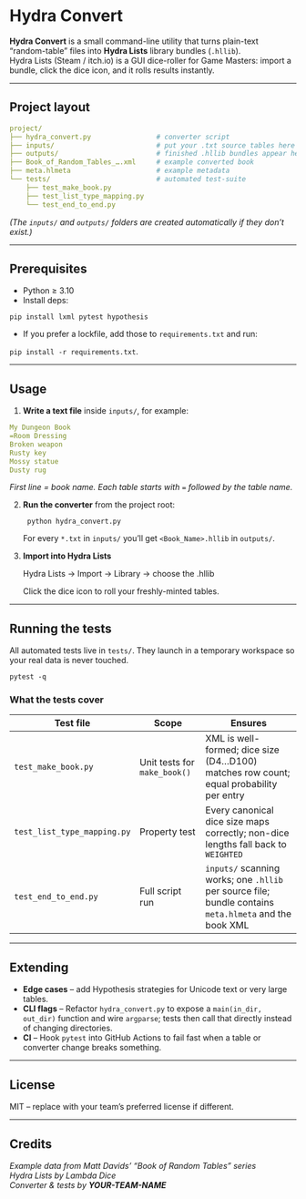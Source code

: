 # Hydra Convert

**Hydra Convert** is a small command-line utility that turns plain-text “random-table” files into **Hydra Lists** library bundles (`.hllib`).  
Hydra Lists (Steam / itch.io) is a GUI dice-roller for Game Masters: import a bundle, click the dice icon, and it rolls results instantly.

---

## Project layout
```yaml
project/
├── hydra_convert.py                # converter script
├── inputs/                         # put your .txt source tables here
├── outputs/                        # finished .hllib bundles appear here
├── Book_of_Random_Tables_….xml     # example converted book
├── meta.hlmeta                     # example metadata
└── tests/                          # automated test-suite
    ├── test_make_book.py
    ├── test_list_type_mapping.py
    └── test_end_to_end.py
```

*(The `inputs/` and `outputs/` folders are created automatically if they don’t exist.)*

---

## Prerequisites

* Python ≥ 3.10  
* Install deps:

`pip install lxml pytest hypothesis`

* If you prefer a lockfile, add those to `requirements.txt` and run:

`pip install -r requirements.txt`.

---

## Usage

1. **Write a text file** inside `inputs/`, for example:
```YAML
My Dungeon Book
=Room Dressing
Broken weapon
Rusty key
Mossy statue
Dusty rug
```
*First line = book name. Each table starts with `=` followed by the table name.*

2. **Run the converter** from the project root:

        python hydra_convert.py

    For every `*.txt` in `inputs/` you’ll get `<Book_Name>.hllib` in `outputs/`.

3. **Import into Hydra Lists**

    Hydra Lists → Import → Library → choose the .hllib

    Click the dice icon to roll your freshly-minted tables.

---

## Running the tests

All automated tests live in `tests/`. They launch in a temporary workspace so your real data is never touched.

`pytest -q`



### What the tests cover

| Test file | Scope | Ensures |
|-----------|-------|---------|
| `test_make_book.py` | Unit tests for `make_book()` | XML is well-formed; dice size (D4…D100) matches row count; equal probability per entry |
| `test_list_type_mapping.py` | Property test | Every canonical dice size maps correctly; non-dice lengths fall back to `WEIGHTED` |
| `test_end_to_end.py` | Full script run | `inputs/` scanning works; one `.hllib` per source file; bundle contains `meta.hlmeta` and the book XML |

---

## Extending

* **Edge cases** – add Hypothesis strategies for Unicode text or very large tables.  
* **CLI flags** – Refactor `hydra_convert.py` to expose a `main(in_dir, out_dir)` function and wire `argparse`; tests then call that directly instead of changing directories.  
* **CI** – Hook `pytest` into GitHub Actions to fail fast when a table or converter change breaks something.

---

## License

MIT – replace with your team’s preferred license if different.

---

## Credits

*Example data from Matt Davids’ “Book of Random Tables” series*  
*Hydra Lists by Lambda Dice*  
*Converter & tests by **YOUR-TEAM-NAME***